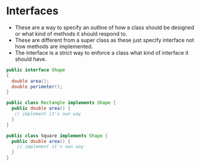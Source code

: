 # Interfaces
- These are a way to specify an outline of how a class should be designed or what kind of methods it should respond to.
- These are different from a super class as these just specify interface not how methods are implemented.
- The interface is a strict way to enforce a class what kind of interface it should have.

```java
public interface Shape
{
  double area();
  double perimeter();
}

public class Rectangle implements Shape {
  public double area() {
   // implement it's own way 
  }
}

public class Square implements Shape {
  public double area() {
    // implement it's own way
  }
}
```
